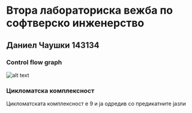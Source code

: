# Втора лабораториска вежба по софтверско инженерство
## Даниел Чаушки 143134

### Control flow graph
![alt text](img/ControlFlowGraph.png )

### Цикломатска комплексност
Цикломатската комплексност е 9 и ја одредив со предикатните јазли
